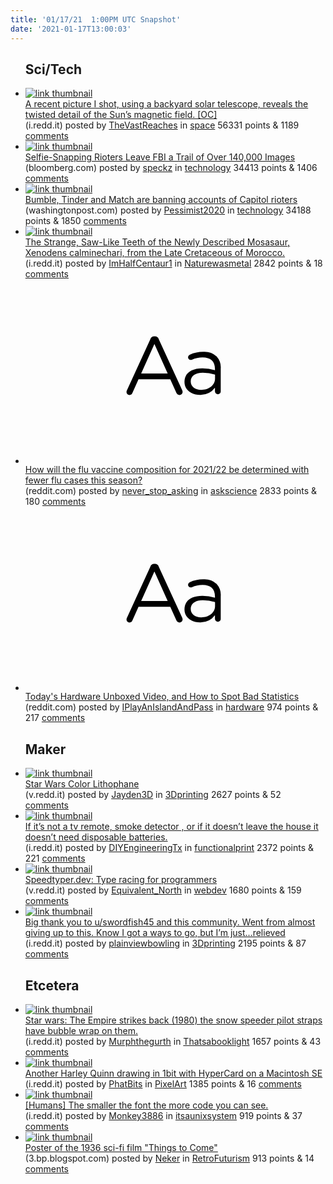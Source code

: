 ```yaml
---
title: '01/17/21  1:00PM UTC Snapshot'
date: '2021-01-17T13:00:03'
---
```

<ul>
<h2>Sci/Tech</h2>

<li><a href='https://i.redd.it/zl8b3l1m9sb61.jpg'><img src='https://b.thumbs.redditmedia.com/XTN7H_ENnqwVnw9ILZlAY6jWLJtz7yEUW6uSqpmlK4Y.jpg' alt='link thumbnail'></a><div><div class='linkTitle'><a href='https://i.redd.it/zl8b3l1m9sb61.jpg'>A recent picture I shot, using a backyard solar telescope, reveals the twisted detail of the Sun’s magnetic field. [OC]</a></div>(i.redd.it) posted by <a href='https://www.reddit.com/user/TheVastReaches'>TheVastReaches</a> in <a href='https://www.reddit.com/r/space'>space</a> 56331 points & 1189 <a href='https://www.reddit.com/r/space/comments/kyunx2/a_recent_picture_i_shot_using_a_backyard_solar/'>comments</a></div></li>

<li><a href='https://www.bloomberg.com/news/articles/2021-01-16/selfie-snapping-rioters-leave-fbi-a-trail-of-over-140-000-images'><img src='https://b.thumbs.redditmedia.com/-zTGxdZow90UyBdIZ4AQEDA750_jn6ynVIAoK47Dugk.jpg' alt='link thumbnail'></a><div><div class='linkTitle'><a href='https://www.bloomberg.com/news/articles/2021-01-16/selfie-snapping-rioters-leave-fbi-a-trail-of-over-140-000-images'>Selfie-Snapping Rioters Leave FBI a Trail of Over 140,000 Images</a></div>(bloomberg.com) posted by <a href='https://www.reddit.com/user/speckz'>speckz</a> in <a href='https://www.reddit.com/r/technology'>technology</a> 34413 points & 1406 <a href='https://www.reddit.com/r/technology/comments/kyt0mo/selfiesnapping_rioters_leave_fbi_a_trail_of_over/'>comments</a></div></li>

<li><a href='https://www.washingtonpost.com/technology/2021/01/16/siege-dating-app-bans/'><img src='https://b.thumbs.redditmedia.com/DnCAFkYwCh8vYP1JeaTW_62wdKAY5tmdAN9YMnvCfLM.jpg' alt='link thumbnail'></a><div><div class='linkTitle'><a href='https://www.washingtonpost.com/technology/2021/01/16/siege-dating-app-bans/'>Bumble, Tinder and Match are banning accounts of Capitol rioters</a></div>(washingtonpost.com) posted by <a href='https://www.reddit.com/user/Pessimist2020'>Pessimist2020</a> in <a href='https://www.reddit.com/r/technology'>technology</a> 34188 points & 1850 <a href='https://www.reddit.com/r/technology/comments/kyr6ps/bumble_tinder_and_match_are_banning_accounts_of/'>comments</a></div></li>

<li><a href='https://i.redd.it/8inoxrgmisb61.jpg'><img src='https://a.thumbs.redditmedia.com/KlCvLFP6qWFcrJp1RDCBH3K0MOLx2pBHLT59v4cHXZ4.jpg' alt='link thumbnail'></a><div><div class='linkTitle'><a href='https://i.redd.it/8inoxrgmisb61.jpg'>The Strange, Saw-Like Teeth of the Newly Described Mosasaur, Xenodens calminechari, from the Late Cretaceous of Morocco.</a></div>(i.redd.it) posted by <a href='https://www.reddit.com/user/ImHalfCentaur1'>ImHalfCentaur1</a> in <a href='https://www.reddit.com/r/Naturewasmetal'>Naturewasmetal</a> 2842 points & 18 <a href='https://www.reddit.com/r/Naturewasmetal/comments/kyvl60/the_strange_sawlike_teeth_of_the_newly_described/'>comments</a></div></li>

<li><a href='https://www.reddit.com/r/askscience/comments/kyufta/how_will_the_flu_vaccine_composition_for_202122/'><svg version='1.1' viewBox='-34 -12 104 64' preserveAspectRatio='xMidYMid slice' xmlns='http://www.w3.org/2000/svg' xmlns:xlink='http://www.w3.org/1999/xlink'>
    <title>text link thumbnail</title>
    <path d='M12.19,8.84a1.45,1.45,0,0,0-1.4-1h-.12a1.46,1.46,0,0,0-1.42,1L1.14,26.56a1.29,1.29,0,0,0-.14.59,1,1,0,0,0,1,1,1.12,1.12,0,0,0,1.08-.77l2.08-4.65h11l2.08,4.59a1.24,1.24,0,0,0,1.12.83,1.08,1.08,0,0,0,1.08-1.08,1.64,1.64,0,0,0-.14-.57ZM6.08,20.71l4.59-10.22,4.6,10.22Z'>
    </path>
    <path d='M32.24,14.78A6.35,6.35,0,0,0,27.6,13.2a11.36,11.36,0,0,0-4.7,1,1,1,0,0,0-.58.89,1,1,0,0,0,.94.92,1.23,1.23,0,0,0,.39-.08,8.87,8.87,0,0,1,3.72-.81c2.7,0,4.28,1.33,4.28,3.92v.5a15.29,15.29,0,0,0-4.42-.61c-3.64,0-6.14,1.61-6.14,4.64v.05c0,2.95,2.7,4.48,5.37,4.48a6.29,6.29,0,0,0,5.19-2.48V26.9a1,1,0,0,0,1,1,1,1,0,0,0,1-1.06V19A5.71,5.71,0,0,0,32.24,14.78Zm-.56,7.7c0,2.28-2.17,3.89-4.81,3.89-1.94,0-3.61-1.06-3.61-2.86v-.06c0-1.8,1.5-3,4.2-3a15.2,15.2,0,0,1,4.22.61Z'>
    </path>
    </svg></a><div><div class='linkTitle'><a href='https://www.reddit.com/r/askscience/comments/kyufta/how_will_the_flu_vaccine_composition_for_202122/'>How will the flu vaccine composition for 2021/22 be determined with fewer flu cases this season?</a></div>(reddit.com) posted by <a href='https://www.reddit.com/user/never_stop_asking'>never_stop_asking</a> in <a href='https://www.reddit.com/r/askscience'>askscience</a> 2833 points & 180 <a href='https://www.reddit.com/r/askscience/comments/kyufta/how_will_the_flu_vaccine_composition_for_202122/'>comments</a></div></li>

<li><a href='https://www.reddit.com/r/hardware/comments/kyoc08/todays_hardware_unboxed_video_and_how_to_spot_bad/'><svg version='1.1' viewBox='-34 -12 104 64' preserveAspectRatio='xMidYMid slice' xmlns='http://www.w3.org/2000/svg' xmlns:xlink='http://www.w3.org/1999/xlink'>
    <title>text link thumbnail</title>
    <path d='M12.19,8.84a1.45,1.45,0,0,0-1.4-1h-.12a1.46,1.46,0,0,0-1.42,1L1.14,26.56a1.29,1.29,0,0,0-.14.59,1,1,0,0,0,1,1,1.12,1.12,0,0,0,1.08-.77l2.08-4.65h11l2.08,4.59a1.24,1.24,0,0,0,1.12.83,1.08,1.08,0,0,0,1.08-1.08,1.64,1.64,0,0,0-.14-.57ZM6.08,20.71l4.59-10.22,4.6,10.22Z'>
    </path>
    <path d='M32.24,14.78A6.35,6.35,0,0,0,27.6,13.2a11.36,11.36,0,0,0-4.7,1,1,1,0,0,0-.58.89,1,1,0,0,0,.94.92,1.23,1.23,0,0,0,.39-.08,8.87,8.87,0,0,1,3.72-.81c2.7,0,4.28,1.33,4.28,3.92v.5a15.29,15.29,0,0,0-4.42-.61c-3.64,0-6.14,1.61-6.14,4.64v.05c0,2.95,2.7,4.48,5.37,4.48a6.29,6.29,0,0,0,5.19-2.48V26.9a1,1,0,0,0,1,1,1,1,0,0,0,1-1.06V19A5.71,5.71,0,0,0,32.24,14.78Zm-.56,7.7c0,2.28-2.17,3.89-4.81,3.89-1.94,0-3.61-1.06-3.61-2.86v-.06c0-1.8,1.5-3,4.2-3a15.2,15.2,0,0,1,4.22.61Z'>
    </path>
    </svg></a><div><div class='linkTitle'><a href='https://www.reddit.com/r/hardware/comments/kyoc08/todays_hardware_unboxed_video_and_how_to_spot_bad/'>Today's Hardware Unboxed Video, and How to Spot Bad Statistics</a></div>(reddit.com) posted by <a href='https://www.reddit.com/user/IPlayAnIslandAndPass'>IPlayAnIslandAndPass</a> in <a href='https://www.reddit.com/r/hardware'>hardware</a> 974 points & 217 <a href='https://www.reddit.com/r/hardware/comments/kyoc08/todays_hardware_unboxed_video_and_how_to_spot_bad/'>comments</a></div></li>

<h2>Maker</h2>

<li><a href='https://v.redd.it/8qvhzgobiqb61'><img src='https://a.thumbs.redditmedia.com/zXHRIL7LgK1Z-o7p4l8mGNe9-qbzYdaMNtZ2l9UR7K0.jpg' alt='link thumbnail'></a><div><div class='linkTitle'><a href='https://v.redd.it/8qvhzgobiqb61'>Star Wars Color Lithophane</a></div>(v.redd.it) posted by <a href='https://www.reddit.com/user/Jayden3D'>Jayden3D</a> in <a href='https://www.reddit.com/r/3Dprinting'>3Dprinting</a> 2627 points & 52 <a href='https://www.reddit.com/r/3Dprinting/comments/kynvb3/star_wars_color_lithophane/'>comments</a></div></li>

<li><a href='https://i.redd.it/mk7v8nru7pb61.jpg'><img src='https://b.thumbs.redditmedia.com/rx8ahmDH-NfWpXyVZLJW3hYNzUQRBtIF9Db73vsrWgw.jpg' alt='link thumbnail'></a><div><div class='linkTitle'><a href='https://i.redd.it/mk7v8nru7pb61.jpg'>If it’s not a tv remote, smoke detector , or if it doesn’t leave the house it doesn’t need disposable batteries.</a></div>(i.redd.it) posted by <a href='https://www.reddit.com/user/DIYEngineeringTx'>DIYEngineeringTx</a> in <a href='https://www.reddit.com/r/functionalprint'>functionalprint</a> 2372 points & 221 <a href='https://www.reddit.com/r/functionalprint/comments/kyj67t/if_its_not_a_tv_remote_smoke_detector_or_if_it/'>comments</a></div></li>

<li><a href='https://v.redd.it/1lpwzouf7qb61'><img src='https://b.thumbs.redditmedia.com/H6wDpq_yBoLLElwMyO97xRA1o_1734mh83_DWYbV9NQ.jpg' alt='link thumbnail'></a><div><div class='linkTitle'><a href='https://v.redd.it/1lpwzouf7qb61'>Speedtyper.dev: Type racing for programmers</a></div>(v.redd.it) posted by <a href='https://www.reddit.com/user/Equivalent_North'>Equivalent_North</a> in <a href='https://www.reddit.com/r/webdev'>webdev</a> 1680 points & 159 <a href='https://www.reddit.com/r/webdev/comments/kymnwr/speedtyperdev_type_racing_for_programmers/'>comments</a></div></li>

<li><a href='https://i.redd.it/40mpvkbp1sb61.jpg'><img src='https://a.thumbs.redditmedia.com/ypkAzRpF6AUn9Hpo-b6ZEiQd_UIq8xpBrHcYLBXAl04.jpg' alt='link thumbnail'></a><div><div class='linkTitle'><a href='https://i.redd.it/40mpvkbp1sb61.jpg'>Big thank you to u/swordfish45 and this community. Went from almost giving up to this. Know I got a ways to go, but I’m just...relieved</a></div>(i.redd.it) posted by <a href='https://www.reddit.com/user/plainviewbowling'>plainviewbowling</a> in <a href='https://www.reddit.com/r/3Dprinting'>3Dprinting</a> 2195 points & 87 <a href='https://www.reddit.com/r/3Dprinting/comments/kytuia/big_thank_you_to_uswordfish45_and_this_community/'>comments</a></div></li>

<h2>Etcetera</h2>

<li><a href='https://i.redd.it/shnumj7xerb61.jpg'><img src='https://b.thumbs.redditmedia.com/Ndfk_yA_3Ex6LPv-bK5l4bh7lFnZYaemWbJDS6swDmE.jpg' alt='link thumbnail'></a><div><div class='linkTitle'><a href='https://i.redd.it/shnumj7xerb61.jpg'>Star wars: The Empire strikes back (1980) the snow speeder pilot straps have bubble wrap on them.</a></div>(i.redd.it) posted by <a href='https://www.reddit.com/user/Murphthegurth'>Murphthegurth</a> in <a href='https://www.reddit.com/r/Thatsabooklight'>Thatsabooklight</a> 1657 points & 43 <a href='https://www.reddit.com/r/Thatsabooklight/comments/kyrgvd/star_wars_the_empire_strikes_back_1980_the_snow/'>comments</a></div></li>

<li><a href='https://i.redd.it/npjx8i992ub61.jpg'><img src='https://b.thumbs.redditmedia.com/ElSQ1gWd5a_1CPj0dODF0rMITENvQTCr4aJHvf3MpeE.jpg' alt='link thumbnail'></a><div><div class='linkTitle'><a href='https://i.redd.it/npjx8i992ub61.jpg'>Another Harley Quinn drawing in 1bit with HyperCard on a Macintosh SE</a></div>(i.redd.it) posted by <a href='https://www.reddit.com/user/PhatBits'>PhatBits</a> in <a href='https://www.reddit.com/r/PixelArt'>PixelArt</a> 1385 points & 16 <a href='https://www.reddit.com/r/PixelArt/comments/kz0u3h/another_harley_quinn_drawing_in_1bit_with/'>comments</a></div></li>

<li><a href='https://i.redd.it/dz8lla20bsb61.jpg'><img src='https://b.thumbs.redditmedia.com/ZwzggMgO99gNMR-mRpEKe2NHFv9JlBlXBfn4DZfveCY.jpg' alt='link thumbnail'></a><div><div class='linkTitle'><a href='https://i.redd.it/dz8lla20bsb61.jpg'>[Humans] The smaller the font the more code you can see.</a></div>(i.redd.it) posted by <a href='https://www.reddit.com/user/Monkey3886'>Monkey3886</a> in <a href='https://www.reddit.com/r/itsaunixsystem'>itsaunixsystem</a> 919 points & 37 <a href='https://www.reddit.com/r/itsaunixsystem/comments/kyuulz/humans_the_smaller_the_font_the_more_code_you_can/'>comments</a></div></li>

<li><a href='https://3.bp.blogspot.com/_5zfo7jGCBs0/TQehO8ZVVGI/AAAAAAAADck/zOlun0c7D9U/s1600/pignouf-vintageposter-thigstocome1936.jpg'><img src='https://a.thumbs.redditmedia.com/SRK4UP8upsm5wC50hEJ7LyO7pSj42e6odDzYu7-IIE8.jpg' alt='link thumbnail'></a><div><div class='linkTitle'><a href='https://3.bp.blogspot.com/_5zfo7jGCBs0/TQehO8ZVVGI/AAAAAAAADck/zOlun0c7D9U/s1600/pignouf-vintageposter-thigstocome1936.jpg'>Poster of the 1936 sci-fi film "Things to Come"</a></div>(3.bp.blogspot.com) posted by <a href='https://www.reddit.com/user/Neker'>Neker</a> in <a href='https://www.reddit.com/r/RetroFuturism'>RetroFuturism</a> 913 points & 14 <a href='https://www.reddit.com/r/RetroFuturism/comments/kyth1e/poster_of_the_1936_scifi_film_things_to_come/'>comments</a></div></li>

</ul>
